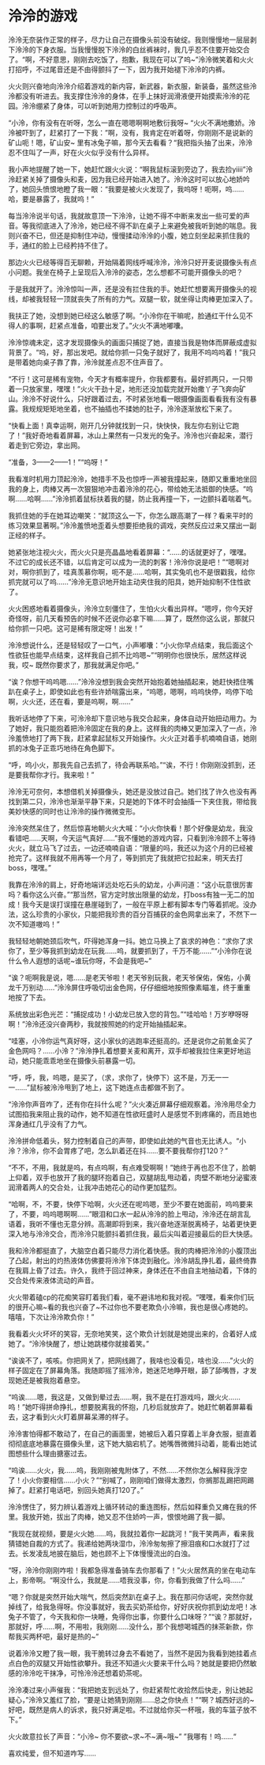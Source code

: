 # 泠泠的游戏

泠泠无奈装作正常的样子，尽力让自己在摄像头前没有破绽。我则慢慢地一层层剥下泠泠的下身衣服。当我慢慢脱下泠泠的白丝裤袜时，我几乎忍不住要开始交合了。“啊，不好意思，刚刚去吃饭了，抱歉，我现在可以了呜~”泠泠微笑着和火火打招呼，不过尾音还是不由得颤抖了一下，因为我开始褪下泠泠的内裤。

火火则兴奋地向泠泠介绍着游戏的新内容，新武器，新衣服，新装备，虽然这些泠泠都没有听进去。我支撑住泠泠的身体，在手上抹好润滑液便开始摸索泠泠的花园。泠泠绷紧了身体，可以听到她用力控制过的呼吸声。

“小泠，你有没有在听呀，怎么一直在嗯嗯啊啊地敷衍我呀~ “火火不满地撒娇。泠泠被吓到了，赶紧打了一下我：”啊，没有，我肯定在听着呀，你刚刚不是说新的矿山呃！嗯，矿山安~ 里有冰兔子嘛，那今天去看看？“我把指头抽了出来，泠泠忍不住叫了一声，好在火火似乎没有什么异样。

我小声地提醒了她一下，她赶忙跟火火说：“啊我鼠标滚到旁边了，我去捡yiiii”泠泠赶紧关掉了摄像头和麦，因为我已经开始进入她了。泠泠这时可以放心地娇吟了，她回头愤恨地瞪了我一眼：“我要是被火火发现了，我呜呀！呃啊，呜……哈，要是暴露了，我就呜！”

每当泠泠说半句话，我就故意顶一下泠泠，让她不得不中断来发出一些可爱的声音。等我彻底进入了泠泠，她已经不得不趴在桌子上来避免被我听到她的喘息。我则兴奋不已，但还是抑制住冲动，慢慢揉动泠泠的小腹，她立刻坐起来抓住我的手，通红的脸上已经矜持不住了。

那边火火已经等得百无聊赖，开始隔着网线呼喊泠泠，泠泠只好开麦说摄像头有点小问题。我坐在椅子上呈现后入泠泠的姿态，怎么想都不可能开摄像头的吧？

于是我就开了。泠泠惊叫一声，还是没有拦住我的手。她赶忙想要离开摄像头的视线，却被我轻轻一顶就丧失了所有的力气。双腿一软，就坐得让肉棒更加深入了。

我扶正了她，没想到她已经这么敏感了啊。“小泠你在干嘛呢，脸通红干什么见不得人的事啊，赶紧点准备，咱要出发了。”火火不满地嘟囔。

泠泠惊魂未定，这才发现摄像头的画面只捕捉了她，直接当我是物体而屏蔽成虚拟背景了。“呜，好，那出发吧。就给你抓一只兔子就好了，我用不呜呜呜着！”我只是带着她向桌子靠了靠，泠泠就差点忍不住声音了。

“不行！这可是稀有宠物，今天才有概率提升，你我都要有。最好抓两只，一只带着一只放家里，嘿嘿！”火火干劲十足，地形还没加载完就开始撒丫子飞奔向矿山。泠泠不好说什么，只好跟着过去，不时紧张地看一眼摄像画面看看我有没有暴露。我规规矩矩地坐着，也不抽插也不揉她的肚子，泠泠逐渐放松下来了。

“快看上面！真幸运啊，刚开几分钟就找到一只，快快快，我左你右别让它跑了！”我好奇地看着屏幕，冰山上果然有一只发光的兔子。泠泠也兴奋起来，潜行着走到它旁边，拿出网。

“准备，3——2——1！”“呜呀！”

我看准时机用力顶起泠泠，她措手不及也惊呼一声被我撞起来，随即又重重地坐回我的身上，肉棒又再一次狠狠地冲击着泠泠的花心，带给她无法抵御的快感。“呜啊……哈啊……”泠泠抓着鼠标扶着我的腿，防止我再撞一下，一边颤抖着喘着气。

我抓住她的手在她耳边嘲笑：“就顶这么一下，你怎么跟高潮了一样？看来平时的练习效果显著啊。”泠泠羞愤地歪着头想要拒绝我的调戏，突然反应过来又摆出一副正经的样子。

她紧张地注视火火，而火火只是亮晶晶地看着屏幕：“……的话就更好了，嘿嘿。不过它的成长还不错，以后肯定可以成为一流的刺客！泠泠你说是吧！”“嗯啊对对，啊你抓到了，哇真羡慕你啊，呃不是……哈啊，其实兔叽也不是很戳我，给你抓完就可以了呜……”泠泠无意识地开始主动夹住我的阳具，她开始抑制不住性欲了。

火火困惑地看着摄像头，泠泠立刻僵住了，生怕火火看出异样。“嗯哼，你今天好奇怪呀，前几天看预告的时候不还说你必拿下嘛……算了，既然你这么说，那就只给你抓一只吧。这可是稀有限定呀！出发！”

泠泠想说什么，还是轻轻叹了一口气，小声嘟囔：“小火你早点结束，我后面这个性欲狂也能早点结束，这样我自己抓不比呜嗯~”“明明你也很快乐，居然这样说我，哎~ 既然你要求了，那我就满足你吧。”

“诶？你想干呜呜嗯……”泠泠没想到我会突然开始抱着她抽插起来，她赶快捂住嘴趴在桌子上，即使如此也有些许娇喘露出来，“呜嗯，嗯啊，呜呜快停，呜停下哈啊，火火还，还在看，要是呜啊，啊……”

我听话地停了下来，可泠泠却下意识地与我交合起来，身体自动开始扭动用力。为了她好，我只能抱着把泠泠固定在我的身上。这样我的肉棒又更加深入了一点，泠泠羞愤地打了两下我，赶紧拿起鼠标又开始操作。火火正对着手机喃喃自语，她刚抓的冰兔子正乖巧地待在角色脚下。

“呼，呜小火，那我先自己去抓了，待会再联系哈。”“诶，不行！你刚刚没抓到，还是要我帮你才行。我来啦！”

泠泠无可奈何，本想借机关掉摄像头，她还是没放过自己。她们找了许久也没有再找到第二只，泠泠也渐渐平静下来，只是她的下体不时会抽搐一下夹住我，带给我美妙快感的同时也让泠泠的操作微微变形。

泠泠突然呆住了，然后惊喜地朝火火大喊：“小火你快看！那个好像是幼龙，我没看错吧……天啊，今天运气真好……”我不懂她的游戏内容，只看到泠泠顾不上等待火火，就立马飞了过去，一边还喃喃自语：“限量的吗，我还以为这个月的已经被抢完了。这样我就不用再等一个月了，等到抓完了我就把它拉起来，明天去打boss，嘿嘿。”

我靠在泠泠的肩上，好奇地端详远处吃石头的幼龙，小声问道：“这小玩意很厉害吗？看你这么兴奋。”“那当然，官方定时放出限量的幼龙，打boss有独一无二的加成！我今天是误打误撞在悬崖碰到了，一般在平原上都有脚本专门等着抓呢。没办法，这么珍贵的小家伙，只能把我珍贵的百分百捕获的金色网拿出来了，不然下一次不知道嗷呜！”

我轻轻地朝她颈后吹气，吓得她浑身一抖。她立马换上了哀求的神色：“求你了求你了，至少等我抓到幼龙在玩我……呜，就要抓到了，千万不能……”“小泠你在说什么令人遐想的话呢~谁玩你呀，不会是我吧~”

“诶？呃啊我是说，嗯……是老天爷啦！老天爷别玩我，老天爷保佑，保佑，小黄龙千万别动……”泠泠屏住呼吸切出金色网，仔仔细细地按照像素瞄准，终于重重地按了下去。

系统放出彩色光芒：“捕捉成功！小幼龙已放入您的背包。”“哇哈哈！万岁咿呀呀啊！”泠泠还没兴奋两秒，我就按照她的约定开始抽插起来。

“哇塞，小泠你运气真好呀，这小家伙的逃跑率还挺高的。还是说你之前氪金买了金色网吗？……小泠？”泠泠挣扎着想要关麦和离开，双手却被我拉住来更好地运动，她只能乖乖地坐在摄像头前暴露一切。

“呼，呼，我，呜嗯，是买了，（求，求你了，快停下）这不是，万无一一一……”鼠标被泠泠甩到了地上，这下她连点击都做不到了。

“泠泠你声音咋了，还有你在抖什么呢？”火火凑近屏幕仔细观察着。泠泠用尽全力试图掐我来阻止我的动作，她不知道在性欲旺盛时人是感觉不到疼痛的，而且她也浑身通红几乎没有了力气。

泠泠拼命低着头，努力控制着自己的声带，即使如此她的气音也无比诱人。“小泠？泠泠，你不会胃疼了吧，怎么趴着还在抖……要不要我帮你打120？”

“不不，不用，我就是呜，有点呜啊，有点难受啊啊！”她终于再也忍不住了，脸朝上仰着，双手也放开了我的腿环抱着自己，双腿胡乱甩动着，肉壁不断地分泌蜜液润滑着两人的交合处，让我冲击她花心的动作更加猛烈。

“哈啊，不，不要，快停下哈啊，火火还在呢呜嗯，至少不要在她面前，呜呜要来了，不要，呜呜嗯啊啊……”眼泪和口水一起从泠泠的脸上甩动，泠泠还在胡言乱语着，我听不懂也无意分辨。高潮即将到来，我兴奋地逐渐脱离椅子，站着更快更深入地与泠泠交合，而泠泠只能颤抖着抓住我，最后尖叫着迎接最后的巨大快感。

我和泠泠都挺直了，大脑空白着只能尽力消化着快感。我的肉棒把泠泠的小腹顶出了凸起，射出的灼热液体仿佛要将泠泠下体烫到融化。泠泠胡乱挣扎着，最终倚靠在我肩上昏了过去。许久，我终于回过神来，身体还在不由自主地抽动着，下体的交合处传来液体流动的声音。

火火带着磕cp的花痴笑容盯着我们看，毫不避讳地和我对视。“嘿嘿，看来你们玩的很开心嘛~看的我也兴奋了~不过你也不要老欺负小泠嘛，我也是很心疼她的。嘻嘻，下次让泠泠欺负你！”

我看着火火坏坏的笑容，无奈地笑笑，这个欺负计划就是她提出来的，合着好人成她了。“泠泠快醒了，想让她跳楼你就接着笑。”

“诶诶不了，咳咳。你把网关了，把网线踢了，我啥也没看见，啥也没……”火火的样子固定在了屏幕角落。我随即摇了摇泠泠，她迷茫地睁开眼，舔了舔嘴唇，才发现她还是被我抱着悬空。

“呜诶……嗯，我这是，又做到晕过去……啊，我不是在打游戏吗，跟火火……呜！”她吓得拼命挣扎，想要脱离我的怀抱，几秒后就放弃了。她赶忙朝着屏幕看去，这才看到火火盯着屏幕呆滞的样子。

泠泠害怕得都不敢动了，在自己的画面里，她被后入着只穿着上半身衣服，挺直着彻彻底底地暴露在摄像头里，这下她大脑宕机了。她嘴唇微微抖动着，能看出她试图想些什么理由搪塞过去。

“呜诶……火火，我……呜，我刚刚被鬼附体了，不然……不然你怎么解释我浮空了！小火你要相信……小火？”“别喊了，刚刚咱们做得太激烈，你搁那乱踢把网踢掉了。赶紧打电话吧，别回头她真打120了。”

泠泠愣住了，努力辨认着游戏上循环转动的重连图标，然后如释重负又瘫在我的怀里。我放开她，拔出了肉棒，她又忍不住娇吟一声，恨恨地踢了我一脚。

“我现在就视频，要是火火她……呜，我就拉着你一起跳河！”我干笑两声，看来我猜错她自裁的方式了。我递给她两块湿巾，泠泠匆匆擦了擦泪痕和口水就打了过去。长发凌乱地披在脑后，她也顾不上下体慢慢流出的白浊。

“呀，泠泠你刚刚咋啦！我都急得准备骑车去你那看了！”火火居然真的坐在电动车上，影帝啊。“啊没什么，我就是……唔我没事，你，你看到我做了什么吗……”

“嗯？你就是突然开始大喘气，然后突然趴在桌子上。我在那问你话呢，突然你就掉线了，给我急得呀。你没事就好，我去买奶茶给你，好好庆祝你抓到幼龙吧！冰兔子不管了，今天我和你一块睡，免得你出事，你要什么口味呀？”“诶？那就好，那就好，呼……啊，不用啦，我刚刚……没什么，那个我想喝城西的抹茶新款，你帮我买两杯吧，最好是热的~”

说着泠泠又瞪了我一眼，我干脆转过身去不看她了，当然不是因为我看到她挂着点点白色的双腿又开始性欲攀升。我还不知道火火要来干什么吗？她就是要把仍然敏感的泠泠吃干抹净，可怜泠泠还想着奶茶呢。

泠泠凑过来小声催我：“我把她支到远处了，你赶紧帮忙收拾然后快走，别让她起疑心，”泠泠又羞红了脸，“要是让她猜到刚刚……总之你快点！”“啊？城西好远的~ 好吧，既然是病人的诉求，我只好满足啦。不过就给你买一杯哦，我的车篮子放不下。”

火火故意拉长了声音：“小泠~ 你不要欲~求~不~满~哦~” ”我哪有！呜……“

喜欢纯爱，但不知道咋写……